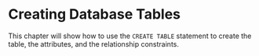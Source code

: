 # Creating Database Tables

This chapter will show how to use the `CREATE TABLE` statement to create the table, the attributes, and the relationship constraints.